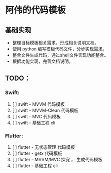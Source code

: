 # 阿伟的代码模板

## 基础实现
* 整理目标模板相关需求，形成相关说明文档。
* 使用 python 编写模板代码文件，分步实现需求。
* 整合文件生成代码，通过shell文件实现功能整合。
* 根据功能实现，完善文档说明。

## TODO：
### Swift:
1. [ ] swift - MVVM 代码模板
2. [ ] swift - MVVM-Clean 代码模板
3. [ ] swift - MVC 代码模板
4. [ ] swift - 基础工程 cli 

### Flutter:
1. [ ] flutter - 无状态管理 代码模板 
2. [ ] flutter - getx 代码模板
3. [ ] flutter - MVVM/MVC 探究 ， 生成代码模板
4. [ ] flutter - 基础工程 cli

